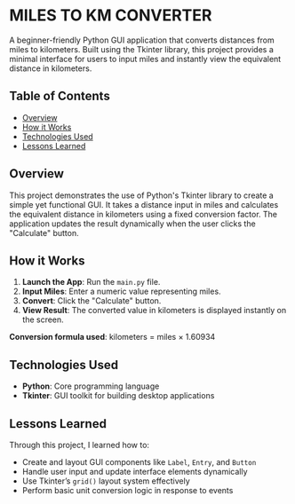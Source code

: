 # MILES TO KM CONVERTER

A beginner-friendly Python GUI application that converts distances from miles to kilometers. Built using the Tkinter library, this project provides a minimal interface for users to input miles and instantly view the equivalent distance in kilometers.

## Table of Contents

- [Overview](#overview)
- [How it Works](#how-it-works)
- [Technologies Used](#technologies-used)
- [Lessons Learned](#lessons-learned)

## Overview

This project demonstrates the use of Python's Tkinter library to create a simple yet functional GUI. It takes a distance input in miles and calculates the equivalent distance in kilometers using a fixed conversion factor. The application updates the result dynamically when the user clicks the "Calculate" button.

## How it Works

1. **Launch the App**: Run the `main.py` file.
2. **Input Miles**: Enter a numeric value representing miles.
3. **Convert**: Click the "Calculate" button.
4. **View Result**: The converted value in kilometers is displayed instantly on the screen.

**Conversion formula used**:
kilometers = miles × 1.60934

## Technologies Used

- **Python**: Core programming language
- **Tkinter**: GUI toolkit for building desktop applications

## Lessons Learned

Through this project, I learned how to:

- Create and layout GUI components like `Label`, `Entry`, and `Button`
- Handle user input and update interface elements dynamically
- Use Tkinter’s `grid()` layout system effectively
- Perform basic unit conversion logic in response to events
